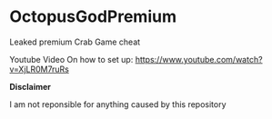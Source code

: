 # OctopusGodPremium
Leaked premium Crab Game cheat


Youtube Video On how to set up: https://www.youtube.com/watch?v=XjLR0M7ruRs



**Disclaimer**

I am not reponsible for anything caused by this repository
